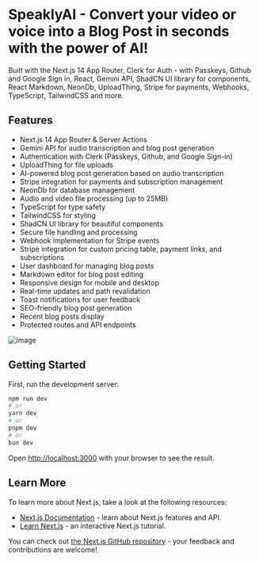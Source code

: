 # SpeaklyAI - Convert your video or voice into a Blog Post in seconds with the power of AI!

Built with the Next.js 14 App Router, Clerk for Auth - with Passkeys, Github and Google Sign in, React, Gemini API, ShadCN UI library for components, React Markdown, NeonDb, UploadThing, Stripe for payments, Webhooks, TypeScript, TailwindCSS and more.

## Features

- Next.js 14 App Router & Server Actions
- Gemini API for audio transcription and blog post generation
- Authentication with Clerk (Passkeys, Github, and Google Sign-in)
- UploadThing for file uploads
- AI-powered blog post generation based on audio transcription
- Stripe integration for payments and subscription management
- NeonDb for database management
- Audio and video file processing (up to 25MB)
- TypeScript for type safety
- TailwindCSS for styling
- ShadCN UI library for beautiful components
- Secure file handling and processing
- Webhook implementation for Stripe events
- Stripe integration for custom pricing table, payment links, and subscriptions
- User dashboard for managing blog posts
- Markdown editor for blog post editing
- Responsive design for mobile and desktop
- Real-time updates and path revalidation
- Toast notifications for user feedback
- SEO-friendly blog post generation
- Recent blog posts display
- Protected routes and API endpoints

![image](https://github.com/user-attachments/assets/58a779ec-60fa-49fe-b51e-e36e400253cb)

## Getting Started

First, run the development server:

```bash
npm run dev
# or
yarn dev
# or
pnpm dev
# or
bun dev
```

Open [http://localhost:3000](http://localhost:3000) with your browser to see the result.


## Learn More

To learn more about Next.js, take a look at the following resources:

- [Next.js Documentation](https://nextjs.org/docs) - learn about Next.js features and API.
- [Learn Next.js](https://nextjs.org/learn) - an interactive Next.js tutorial.

You can check out [the Next.js GitHub repository](https://github.com/vercel/next.js) - your feedback and contributions are welcome!
